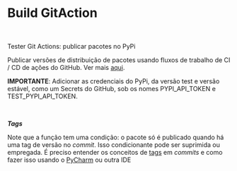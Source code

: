# Build GitAction

<br>

Tester Git Actions: publicar pacotes no PyPi

Publicar versões de distribuição de pacotes usando fluxos de trabalho de CI / CD de ações do GitHub. Ver mais [aqui](https://packaging.python.org/guides/publishing-package-distribution-releases-using-github-actions-ci-cd-workflows/).

**IMPORTANTE**: Adicionar as credenciais do PyPi, da versão test e versão estável, como um Secrets do GitHub, sob os nomes PYPI_API_TOKEN e TEST_PYPI_API_TOKEN.

<br>

**_Tags_**

Note que a função tem uma condição: o pacote só é publicado quando há uma tag de versão no _commit_. Isso condicionante pode ser suprimida ou empregada. É preciso entender os conceitos de [tags](https://git-scm.com/book/en/v2/Git-Basics-Tagging) em _commits_ e como fazer isso usando o [PyCharm](https://www.jetbrains.com/help/pycharm/use-tags-to-mark-specific-commits.html#tag_commit) ou outra IDE
